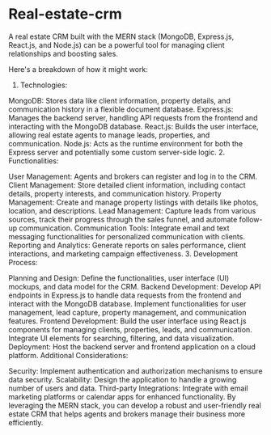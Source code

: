 # Real-estate-crm
A real estate CRM built with the MERN stack (MongoDB, Express.js, React.js, and Node.js) can be a powerful tool for managing client relationships and boosting sales.

Here's a breakdown of how it might work:

1. Technologies:

MongoDB: Stores data like client information, property details, and communication history in a flexible document database.
Express.js: Manages the backend server, handling API requests from the frontend and interacting with the MongoDB database.
React.js: Builds the user interface, allowing real estate agents to manage leads, properties, and communication.
Node.js: Acts as the runtime environment for both the Express server and potentially some custom server-side logic.
2. Functionalities:

User Management: Agents and brokers can register and log in to the CRM.
Client Management: Store detailed client information, including contact details, property interests, and communication history.
Property Management: Create and manage property listings with details like photos, location, and descriptions.
Lead Management: Capture leads from various sources, track their progress through the sales funnel, and automate follow-up communication.
Communication Tools: Integrate email and text messaging functionalities for personalized communication with clients.
Reporting and Analytics: Generate reports on sales performance, client interactions, and marketing campaign effectiveness.
3. Development Process:

Planning and Design: Define the functionalities, user interface (UI) mockups, and data model for the CRM.
Backend Development: Develop API endpoints in Express.js to handle data requests from the frontend and interact with the MongoDB database. Implement functionalities for user management, lead capture, property management, and communication features.
Frontend Development: Build the user interface using React.js components for managing clients, properties, leads, and communication. Integrate UI elements for searching, filtering, and data visualization.
Deployment: Host the backend server and frontend application on a cloud platform.
Additional Considerations:

Security: Implement authentication and authorization mechanisms to ensure data security.
Scalability: Design the application to handle a growing number of users and data.
Third-party Integrations: Integrate with email marketing platforms or calendar apps for enhanced functionality.
By leveraging the MERN stack, you can develop a robust and user-friendly real estate CRM that helps agents and brokers manage their business more efficiently.
